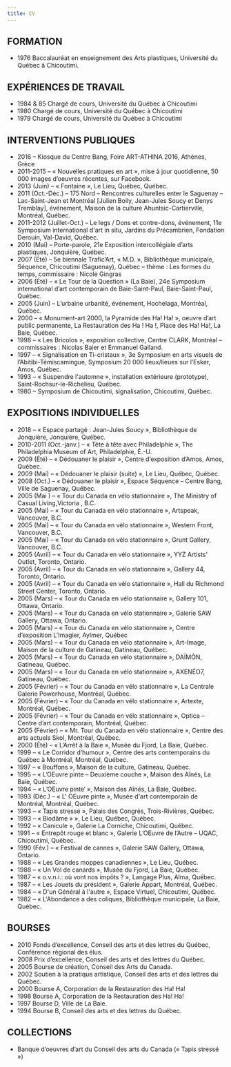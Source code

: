 ```yaml
---
title: CV
---
```


## FORMATION

* 1976 Baccalauréat en enseignement des Arts plastiques, Université du Québec à Chicoutimi.

## EXPÉRIENCES DE TRAVAIL

* 1984 & 85 Chargé de cours, Université du Québec à Chicoutimi
* 1980 Chargé de cours, Université du Québec à Chicoutimi
* 1979 Chargé de cours, Université du Québec à Chicoutimi

## INTERVENTIONS PUBLIQUES

* 2016 – Kiosque du Centre Bang, Foire ART-ATHINA 2016, Athènes, Grèce
* 2011-2015 – « Nouvelles pratiques en art », mise à jour quotidienne, 50 000 images d’oeuvres récentes, sur Facebook.
* 2013 (Juin) – « Fontaine », Le Lieu, Québec, Québec.
* 2011 (Oct.-Déc.) – 175 Nord – Rencontres culturelles enter le Saguenay – Lac-Saint-Jean et Montréal [Julien Boily, Jean-Jules Soucy et Denys Tremblay], événement, Maison de la culture Ahuntsic-Cartierville, Montréal, Québec.
* 2011-2012 (Juillet-Oct.) – Le legs / Dons et contre-dons, événement, 11e Symposium international d'art in situ, Jardins du Précambrien, Fondation Derouin, Val-David, Québec.
* 2010 (Mai) – Porte-parole, 21e Exposition intercollégiale d’arts plastiques, Jonquière, Québec.
* 2007 (Été) – 5e biennale Trafic’Art, « M.D. », Bibliothèque municipale, Séquence, Chicoutimi (Saguenay), Québec – thème : Les formes du temps, commissaire : Nicole Gingras
* 2006 (Été) – « Le Tour de la Question » (La Baie), 24e Symposium international d’art contemporain de Baie-Saint-Paul, Baie-Saint-Paul, Québec.
* 2005 (Juin) – L’urbaine urbanité, événement, Hochelaga, Montréal, Québec.
* 2000 – « Monument-art 2000, la Pyramide des Ha! Ha! », oeuvre d’art public permanente, La Restauration des Ha ! Ha !, Place des Ha! Ha!, La Baie, Québec.
* 1998 – « Les Bricolos », exposition collective, Centre CLARK, Montréal – commissaires : Nicolas Baier et Emmanuel Galland.
* 1997 – « Signalisation en Ti-cristaux », 3e Symposium en arts visuels de l’Abitibi-Témiscamingue, Symposium 20 000 lieux/lieues sur l’Esker, Amos, Québec.
* 1993 – « Suspendre l'automne », installation extérieure (prototype), Saint-Rochsur-le-Richelieu, Québec.
* 1980 – Symposium de Chicoutimi, signalisation, Chicoutimi, Québec.

## EXPOSITIONS INDIVIDUELLES
* 2018 – « Espace partagé : Jean-Jules Soucy », Bibliothèque de Jonquière, Jonquière, Québec.
* 2010-2011 (Oct.-janv.) – « Tête à tête avec Philadelphie », The Philadelphia Museum of Art, Philadelphie, É.-U.
* 2009 (Été) – « Dédouaner le plaisir », Centre d’exposition d’Amos, Amos, Québec.
* 2009 (Mai) – « Dédouaner le plaisir (suite) », Le Lieu, Québec, Québec.
* 2008 (Oct.) – « Dédouaner le plaisir », Espace Séquence – Centre Bang, Ville de Saguenay, Québec.
* 2005 (Mai ) – « Tour du Canada en vélo stationnaire », The Ministry of Casual Living,Victoria , B.C.
* 2005 (Mai) – « Tour du Canada en vélo stationnaire », Artspeak, Vancouver, B.C.
* 2005 (Mai) – « Tour du Canada en vélo stationnaire », Western Front, Vancouver, B.C.
* 2005 (Mai) – « Tour du Canada en vélo stationnaire », Grunt Gallery, Vancouver, B.C.
* 2005 (Avril) – « Tour du Canada en vélo stationnaire », YYZ Artists’ Outlet, Toronto, Ontario.
* 2005 (Avril) – « Tour du Canada en vélo stationnaire », Gallery 44, Toronto, Ontario.
* 2005 (Avril) – « Tour du Canada en vélo stationnaire », Hall du Richmond Street Center, Toronto, Ontario.
* 2005 (Mars) – « Tour du Canada en vélo stationnaire », Gallery 101, Ottawa, Ontario.
* 2005 (Mars) – « Tour du Canada en vélo stationnaire », Galerie SAW Gallery, Ottawa, Ontario.
* 2005 (Mars) – « Tour du Canada en vélo stationnaire », Centre d’exposition L’Imagier, Aylmer, Québec
* 2005 (Mars) – « Tour du Canada en vélo stationnaire », Art-Image, Maison de la culture de Gatineau, Gatineau, Québec.
* 2005 (Mars) – « Tour du Canada en vélo stationnaire », DAÏMÔN, Gatineau, Québec.
* 2005 (Mars) – « Tour du Canada en vélo stationnaire », AXENÉO7, Gatineau, Québec.
* 2005 (Février) – « Tour du Canada en vélo stationnaire », La Centrale Galerie Powerhouse, Montréal, Québec.
* 2005 (Février) – « Tour du Canada en vélo stationnaire », Artexte, Montréal, Québec.
* 2005 (Février) – « Tour du Canada en vélo stationnaire », Optica – Centre d’art contemporain, Montréal, Québec.
* 2005 (Février) – « Mr. Tour du Canada en vélo stationnaire », Centre des arts actuels Skol, Montréal, Québec.
* 2000 (Été) – « L’Arrêt à la Baie », Musée du Fjord, La Baie, Québec.
* 1999 – « Le Corridor d’humour », Centre des arts contemporains du Québec à Montréal, Montréal, Québec.
* 1997 – « Bouffons », Maison de la culture, Gatineau, Québec.
* 1995 – « L’OEuvre pinte – Deuxième couche », Maison des Aînés, La Baie, Québec.
* 1994 – « L’OEuvre pinte‘ », Maison des Aînés, La Baie, Québec.
* 1993 (Déc.) – « L' OEuvre pinte », Musée d'art contemporain de Montréal, Montréal, Québec.
* 1993 – « Tapis stressé », Palais des Congrès, Trois-Rivières, Québec.
* 1993 – « Biodâme » », Le Lieu, Québec, Québec.
* 1992 – « Canicule », Galerie La Corniche, Chicoutimi, Québec.
* 1991 – « Entrepôt rouge et blanc », Galerie L’OEuvre de l’Autre – UQAC, Chicoutimi, Québec.
* 1990 (Fév.) – « Festival de cannes », Galerie SAW Gallery, Ottawa, Ontario.
* 1988 – « Les Grandes moppes canadiennes », Le Lieu, Québec.
* 1988 – « Un Vol de canards », Musée du Fjord, La Baie, Québec.
* 1987 – « o.v.n.i.: où vont nos impôts ? », Langage Plus, Alma, Québec.
* 1987 – « Les Jouets du président », Galerie Appart, Montréal, Québec.
* 1984 – « D'un Général à l'autre », Espace Virtuel, Chicoutimi, Québec.
* 1982 – « L'Abondance a des coliques, Bibliothèque municipale, La Baie, Québec.

## BOURSES

* 2010 Fonds d’excellence, Conseil des arts et des lettres du Québec, Conférence régional des élus.
* 2008 Prix d’excellence, Conseil des arts et des lettres du Québec.
* 2005 Bourse de création, Conseil des Arts du Canada.
* 2002 Soutien à la pratique artistique, Conseil des arts et des lettres du Québec.
* 2000 Bourse A, Corporation de la Restauration des Ha! Ha!
* 1998 Bourse A, Corporation de la Restauration des Ha! Ha!
* 1997 Bourse D, Ville de La Baie.
* 1994 Bourse B, Conseil des arts et des lettres du Québec.

## COLLECTIONS

* Banque d’oeuvres d’art du Conseil des arts du Canada (« Tapis stressé »)
